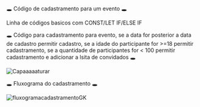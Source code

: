 🕳 Código de cadastramento para um evento 🕳

Linha de códigos basicos com CONST/LET      IF/ELSE IF

🕳 Código para cadastramento para evento, se a data for posterior a data de cadastro permitir cadastro, se a idade do participante for >=18 permitir cadastramento, se a quantidade de participantes for < 100 permitir cadastramento e adicionar a lsita de convidados 🕳

![Capaaaaaturar](https://user-images.githubusercontent.com/106829052/183600841-62322863-a9e7-4b1d-90e6-8485d4ca5dd7.PNG)

🕳 Fluxograma do cadastramento 🕳

![fluxogramacadastramentoGK](https://user-images.githubusercontent.com/106829052/183607808-b3560bd6-88e6-413e-9f9e-9b87ea060e5b.jpg)